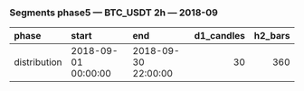 ### Segments phase5 — BTC_USDT 2h — 2018-09

| phase        | start               | end                 |   d1_candles |   h2_bars |
|:-------------|:--------------------|:--------------------|-------------:|----------:|
| distribution | 2018-09-01 00:00:00 | 2018-09-30 22:00:00 |           30 |       360 |